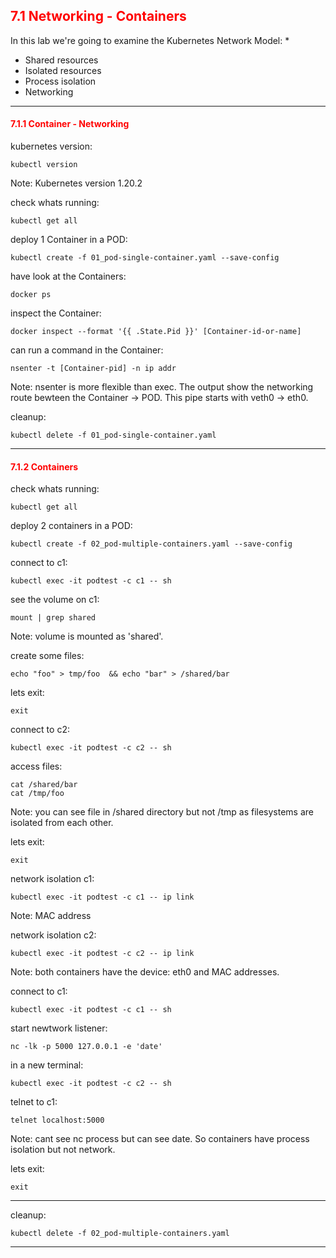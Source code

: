 ## <font color='red'> 7.1 Networking - Containers </font>

In this lab we're going to examine the Kubernetes Network Model:
* 
* Shared resources
* Isolated resources
* Process isolation
* Networking

---

#### <font color='red'> 7.1.1 Container - Networking </font>
kubernetes version:
```
kubectl version
```
Note: Kubernetes version 1.20.2  

check whats running:
```
kubectl get all
```
deploy 1 Container in a POD:
```
kubectl create -f 01_pod-single-container.yaml --save-config
```
have look at the Containers:
```
docker ps
```
inspect the Container:
```
docker inspect --format '{{ .State.Pid }}' [Container-id-or-name]
```
can run a command in the Container:
```
nsenter -t [Container-pid] -n ip addr
```
Note: nsenter is more flexible than exec.
The output show the networking route bewteen the Container -> POD. This pipe starts with veth0 -> eth0.

cleanup:
```
kubectl delete -f 01_pod-single-container.yaml
```

---

#### <font color='red'> 7.1.2 Containers </font>
check whats running:
```
kubectl get all
```
deploy 2 containers in a POD:
```
kubectl create -f 02_pod-multiple-containers.yaml --save-config
```
connect to c1:
```
kubectl exec -it podtest -c c1 -- sh
```
see the volume on c1:
```
mount | grep shared
```
Note: volume is mounted as 'shared'.  

create some files:
```
echo "foo" > tmp/foo  && echo "bar" > /shared/bar
```
lets exit:
```
exit
```
connect to c2:
```
kubectl exec -it podtest -c c2 -- sh
```
access files:
```
cat /shared/bar
cat /tmp/foo
```
Note: you can see file in /shared directory but not /tmp as filesystems are isolated from each other.  

lets exit:
```
exit
```
network isolation c1:
```
kubectl exec -it podtest -c c1 -- ip link
```
Note: MAC address  

network isolation c2:
```
kubectl exec -it podtest -c c2 -- ip link
```
Note: both containers have the device: eth0 and MAC addresses.  

connect to c1:
```
kubectl exec -it podtest -c c1 -- sh
```
start newtwork listener:
```
nc -lk -p 5000 127.0.0.1 -e 'date'
```
in a new terminal:
```
kubectl exec -it podtest -c c2 -- sh
```
telnet to c1:
```
telnet localhost:5000
```
Note: cant see nc process but can see date.  So containers have process isolation but not network.





lets exit:
```
exit
```

---

cleanup:
```
kubectl delete -f 02_pod-multiple-containers.yaml
```

---